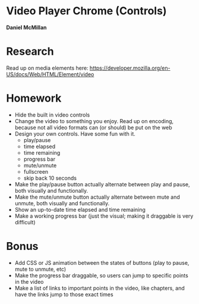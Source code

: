 # Video Player Chrome (Controls)
**Daniel McMillan**
# Research
Read up on media elements here: https://developer.mozilla.org/en-US/docs/Web/HTML/Element/video

# Homework
* Hide the built in video controls
* Change the video to something you enjoy. Read up on encoding, because not all video formats can (or should) be put on the web
* Design your own controls. Have some fun with it.
     * play/pause
	 * time elapsed
	 * time remaining
	 * progress bar
	 * mute/unmute
	 * fullscreen
	 * skip back 10 seconds
* Make the play/pause button actually alternate between play and pause, both visually and functionally.
* Make the mute/unmute button actually alternate between mute and unmute, both visually and functionally.
* Show an up-to-date time elapsed and time remaining
* Make a working progress bar (just the visual; making it draggable is very difficult)

# Bonus
* Add CSS or JS animation between the states of buttons (play to pause, mute to unmute, etc)
* Make the progress bar draggable, so users can jump to specific points in the video
* Make a list of links to important points in the video, like chapters, and have the links jump to those exact times
